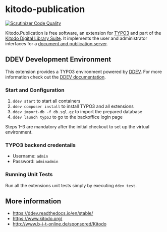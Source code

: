 # kitodo-publication

[![Scrutinizer Code Quality](https://scrutinizer-ci.com/g/kitodo/kitodo-publication/badges/quality-score.png?b=master)](https://scrutinizer-ci.com/g/kitodo/kitodo-publication/?branch=master)

Kitodo.Publication is free software, an extension for [TYPO3](https://typo3.org/) and part of the [Kitodo Digital Library Suite](https://en.wikipedia.org/wiki/Kitodo).
It implements the user and administrator interfaces for a [document and publication server](https://en.wikipedia.org/wiki/Institutional_repository).

## DDEV Development Environment

This extension provides a TYPO3 environment powered by [DDEV](https://www.ddev.com). For more information check out the [DDEV documentation](https://ddev.readthedocs.io/en/stable/).

### Start and Configuration
1. `ddev start` to start all containers
2. `ddev composer install` to install TYPO3 and all extensions
3. `ddev import-db -f db.sql.gz` to import the prepared database
4. `ddev launch typo3` to go to the backoffice login page

Steps 1–3 are mandatory after the initial checkout to set up the virtual environment.

### TYPO3 backend credentails
* Username: `admin`
* Password: `adminadmin`

### Running Unit Tests

Run all the extensions unit tests simply by executing `ddev test`.

## More information

* https://ddev.readthedocs.io/en/stable/
* https://www.kitodo.org/
* http://www.b-i-t-online.de/sponsored/Kitodo
